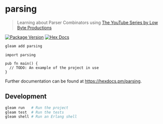 # parsing

> Learning about Parser Combinators using [The YouTube Series by Low Byte Productions](https://www.youtube.com/playlist?list=PLP29wDx6QmW5yfO1LAgO8kU3aQEj8SIrU)

[![Package Version](https://img.shields.io/hexpm/v/parsing)](https://hex.pm/packages/parsing)
[![Hex Docs](https://img.shields.io/badge/hex-docs-ffaff3)](https://hexdocs.pm/parsing/)

```sh
gleam add parsing
```

```gleam
import parsing

pub fn main() {
  // TODO: An example of the project in use
}
```

Further documentation can be found at <https://hexdocs.pm/parsing>.

## Development

```sh
gleam run   # Run the project
gleam test  # Run the tests
gleam shell # Run an Erlang shell
```
